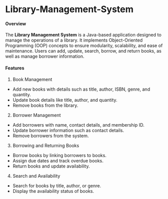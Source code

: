 # Library-Management-System

#### Overview

The **Library Management System** is a Java-based application designed to manage the operations of a library. It implements Object-Oriented Programming (OOP) concepts to ensure modularity, scalability, and ease of maintenance. Users can add, update, search, borrow, and return books, as well as manage borrower information.

#### Features
1. Book Management

- Add new books with details such as title, author, ISBN, genre, and quantity.
- Update book details like title, author, and quantity.
- Remove books from the library.

2. Borrower Management

- Add borrowers with name, contact details, and membership ID.
- Update borrower information such as contact details.
- Remove borrowers from the system.

3. Borrowing and Returning Books

- Borrow books by linking borrowers to books.
- Assign due dates and track overdue books.
- Return books and update availability.

4. Search and Availability

- Search for books by title, author, or genre.
- Display the availability status of books.
